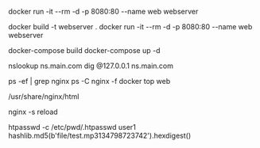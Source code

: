 docker run -it --rm -d -p 8080:80 --name web webserver

docker build -t webserver .
docker run -it --rm -d -p 8080:80 --name web webserver

docker-compose build
docker-compose up -d

nslookup ns.main.com
dig @127.0.0.1 ns.main.com

ps -ef | grep nginx
ps -C nginx -f
docker top web

/usr/share/nginx/html

nginx -s reload

htpasswd -c /etc/pwd/.htpasswd user1
hashlib.md5(b'file/test.mp3134798723742').hexdigest()